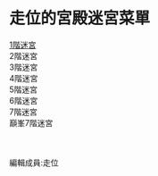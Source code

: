 <!DOCTYPE html>
<html>
    <body>
        <h1>走位的宮殿迷宮菜單</h1>
        <a href="maze1">1階迷宮</a><br>
        <a>2階迷宮</a><br>
        <a>3階迷宮</a><br>
        <a>4階迷宮</a><br>
        <a>5階迷宮</a><br>
        <a>6階迷宮</a><br>
        <a>7階迷宮</a><br>
        <a>巔峯7階迷宮</a><br><br><br><br>
        <footer>編輯成員:走位
        </footer>
    </body>
